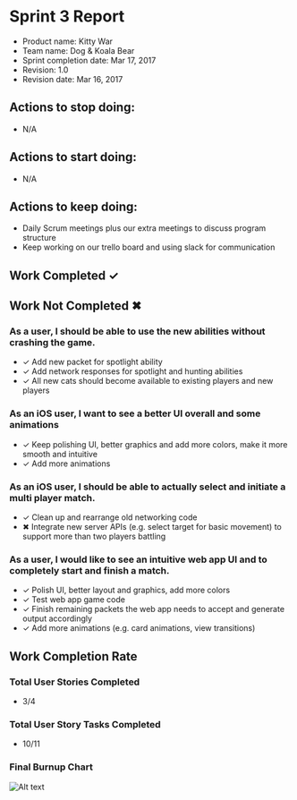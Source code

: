 # Sprint 3 Report

* Product name: Kitty War
* Team name: Dog & Koala Bear
* Sprint completion date: Mar 17, 2017
* Revision: 1.0
* Revision date: Mar 16, 2017

## Actions to stop doing:

* N/A

## Actions to start doing:

* N/A

## Actions to keep doing:

* Daily Scrum meetings plus our extra meetings to discuss program structure
* Keep working on our trello board and using slack for communication

## Work Completed ✓
## Work Not Completed ✖

### As a user, I should be able to use the new abilities without crashing the game.

* ✓ Add new packet for spotlight ability
* ✓ Add network responses for spotlight and hunting abilities
* ✓ All new cats should become available to existing players and new players

### As an iOS user, I want to see a better UI overall and some animations

* ✓ Keep polishing UI, better graphics and add more colors, make it more smooth and intuitive
* ✓ Add more animations

### As an iOS user, I should be able to actually select and initiate a multi player match.

* ✓ Clean up and rearrange old networking code
* ✖ Integrate new server APIs (e.g. select target for basic movement) to support more than two players battling

### As a user, I would like to see an intuitive web app UI and to completely start and finish a match.

* ✓ Polish UI, better layout and graphics, add more colors
* ✓ Test web app game code
* ✓ Finish remaining packets the web app needs to accept and generate output accordingly
* ✓ Add more animations (e.g. card animations, view transitions)

## Work Completion Rate

### Total User Stories Completed
* 3/4 

### Total User Story Tasks Completed
* 10/11

### Final Burnup Chart

![Alt text](https://docs.google.com/spreadsheets/d/1HFTLe_0LG9SFyMERTmzXf45yZCGU_8sykRimZDVXeoU/pubchart?oid=1620622129&format=image "Burnup Chart")
